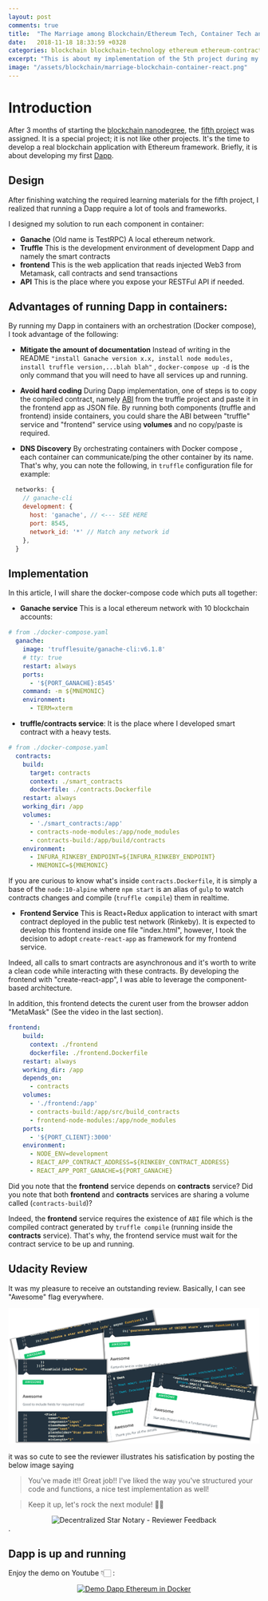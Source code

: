 ```yaml
---
layout: post
comments: true
title:  "The Marriage among Blockchain/Ethereum Tech, Container Tech and React/Redux framework"
date:   2018-11-18 18:33:59 +0328
categories: blockchain blockchain-technology ethereum ethereum-contract ethereum-token erc721 react redux redux-form truffle truffle-testing docker containers metamask ganache rinkeby solidity javascript
excerpt: "This is about my implementation of the 5th project during my nanodegree, Blockchain Developer nanodegree, with Udacity. Everything is running in container; Local ethereum network with Ganache, Smart contracts with Truffle, Frontend with React and Redux and API with NodeJS. All are running in containers"
image: "/assets/blockchain/marriage-blockchain-container-react.png"
---
```


# Introduction

After 3 months of starting the [blockchain nanodegree](https://udacity.com/course/blockchain-developer-nanodegree--nd1309), the [fifth project](https://review.udacity.com/#!/rubrics/2297/view) was assigned. It is a special project; it is not like other projects. It's the time to develop a real blockchain application with Ethereum framework. Briefly, it is about developing my first [Dapp](https://ethereum.stackexchange.com/a/384/46309).

## Design

After finishing watching the required learning materials for the fifth project, I realized that running a Dapp require a lot of tools and frameworks.

I designed my solution to run each component in container:

- **Ganache** (Old name is TestRPC) A local ethereum network.
- **Truffle** This is the development environment of development Dapp and namely the smart contracts
- **frontend** This is the web application that reads injected Web3 from Metamask, call contracts and send transactions
- **API** This is the place where you expose your RESTFul API if needed.

## Advantages of running Dapp in containers:

By running my Dapp in containers with an orchestration (Docker compose),  I took advantage of the following:

- **Mitigate the amount of documentation** Instead of writing in the README `"install Ganache version x.x, install node modules, install truffle version,...blah blah"` , `docker-compose up -d` is the only command that you will need to have all services up and running.

- **Avoid hard coding** During Dapp implementation, one of steps is to copy the compiled contract, namely [ABI](https://solidity.readthedocs.io/en/develop/abi-spec.html) from the truffle project and paste it in the frontend app as JSON file. 
By running both components (truffle and frontend) inside containers, you could share the ABI between "truffle" service and "frontend" service using **volumes** and no copy/paste is required.

- **DNS Discovery** By orchestrating containers with Docker compose , each container can communicate/ping the other container by its name.
That's why, you can note the following, in `truffle` configuration file for example:

```js
  networks: {
    // ganache-cli
    development: {
      host: 'ganache', // <--- SEE HERE
      port: 8545,
      network_id: '*' // Match any network id
    },
  }  
```

## Implementation

In this article, I will share the docker-compose code which puts all together: 

- **Ganache service** This is a local ethereum network with 10 blockchain accounts:


```yaml
# from ./docker-compose.yaml
  ganache:
    image: 'trufflesuite/ganache-cli:v6.1.8'
    # tty: true
    restart: always
    ports:
      - '${PORT_GANACHE}:8545'
    command: -m ${MNEMONIC}
    environment:
      - TERM=xterm

```

- **truffle/contracts service**: It is the place where I developed smart contract with a heavy tests.

```yaml
# from ./docker-compose.yaml
  contracts:
    build:
      target: contracts
      context: ./smart_contracts
      dockerfile: ./contracts.Dockerfile
    restart: always
    working_dir: /app
    volumes:
      - './smart_contracts:/app'
      - contracts-node-modules:/app/node_modules
      - contracts-build:/app/build/contracts
    environment:
      - INFURA_RINKEBY_ENDPOINT=${INFURA_RINKEBY_ENDPOINT}
      - MNEMONIC=${MNEMONIC} 
```

If you are curious to know what's inside `contracts.Dockerfile`, it is simply a base of the `node:10-alpine` where `npm start` is an alias of `gulp` to watch contracts changes and compile (`truffle compile`) them in realtime.

- **Frontend Service** This is React+Redux application to interact with smart contract deployed in the public test network (Rinkeby).
It is expected to develop this frontend inside one file "index.html", however, I took the decision to adopt `create-react-app` as framework for my frontend service.

Indeed, all calls to smart contracts are asynchronous and it's worth to write a clean code while interacting with these contracts.
By developing the frontend with "create-react-app", I was able to leverage the component-based architecture.

In addition, this frontend detects the curent user from the browser addon "MetaMask" (See the video in the last section).

```yaml 
frontend:
    build:
      context: ./frontend
      dockerfile: ./frontend.Dockerfile
    restart: always
    working_dir: /app
    depends_on:
      - contracts
    volumes:
      - './frontend:/app'
      - contracts-build:/app/src/build_contracts
      - frontend-node-modules:/app/node_modules
    ports:
      - '${PORT_CLIENT}:3000'
    environment:
      - NODE_ENV=development
      - REACT_APP_CONTRACT_ADDRESS=${RINKEBY_CONTRACT_ADDRESS}
      - REACT_APP_PORT_GANACHE=${PORT_GANACHE}
```
Did you note that the **frontend** service depends on **contracts** service? 
Did you note that both **frontend** and **contracts** services are sharing a volume called (`contracts-build`)?

Indeed, the **frontend** service requires the existence of `ABI` file which is the compiled contract generated by `truffle compile` (running inside the **contracts** service). That's why, the frontend service must wait for the contract service to be up and running.


## Udacity Review

It was my pleasure to receive an outstanding review. Basically, I can see "Awesome" flag everywhere.

![Udacity Review Awesome](/assets/blockchain/udacity-awesome-flag.png)


it was so cute to see the reviewer illustrates his satisfication by posting the below image saying 

> You've made it!! Great job!! I've liked the way you've structured your code and functions, a nice test implementation as well!

> Keep it up, let's rock the next module! 👍🏼

<div align="center">
   <img src="https://media.giphy.com/media/ely3apij36BJhoZ234/giphy.gif?%22Logo%20Title%20Text%201%22" alt="Decentralized Star Notary - Reviewer Feedback">
</div>
.  


## Dapp is up and running

Enjoy the demo on Youtube 👇🏻 :

<div align="center">
  <a href="https://www.youtube.com/watch?v=Zhq6yBViIdY" target="_blank">
    <img src="https://img.youtube.com/vi/Zhq6yBViIdY/0.jpg" alt="Demo Dapp Ethereum in Docker">
  </a>
</div>
